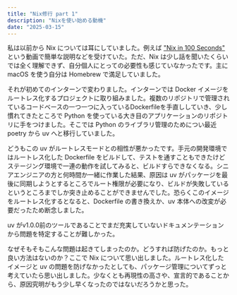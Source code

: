 ```yaml
---
title: "Nix修行 part 1"
description: "Nixを使い始める動機"
date: "2025-03-15"
---
```


私は以前から Nix については耳にしていました。例えば ["Nix in 100 Seconds"](https://youtu.be/FJVFXsNzYZQ?si=_JMLUtitjM6txb8n) という動画で簡単な説明などを受けていた。ただ、Nix は少し話を聞いたくらいでは全く理解できず、自分個人にとっての必要性も感じていなかったです。主に macOS を使う自分は Homebrew で満足していました。

それが初めてのインターンで変わりました。インターンでは Docker イメージをルートレス化するプロジェクトに取り組みました。複数のリポジトリで管理されているコードベースの一つ一つに入っているDockerfileを手直ししていき、少し慣れてきたところで Python を使っている大き目のアプリケーションのリポジトリに手をつけました。そこでは Python のライブラリ管理のためについ最近 poetry から uv へと移行していました。

どうもこの uv がルートレスモードとの相性が悪かったです。手元の開発環境ではルートレス化した Dockerfile をビルドして、テストを通すこともできたけどステージング環境で一連の動作を試してみると、ビルドすらできなくなる。シニアエンジニアの方と何時間か一緒に作業した結果、原因は uv がパッケージを最後に同期しようとするところでルート権限が必要になり、ビルドが失敗しているというところまでしか突き止めることができませんでした。恐らくこのイメージをルートレス化するとなると、Dockerfile の書き換えか、uv 本体への改変が必要だったため断念しました。

uv がv1.0.0前のツールであることでまだ充実していないドキュメンテーションから問題を特定することが難しかった。

なぜそもそもこんな問題は起きてしまったのか。どうすれば防げたのか。もっと良い方法はないのか？ここで Nix について思い出しました。ルートレス化したイメージと uv の問題を防げなかったとしても、パッケージ管理についてずっと考えていたら思い出しました。少なくとも再現性の高さや、宣言的であることから、原因究明がもう少し早くなったのではないだろうかと思った。
